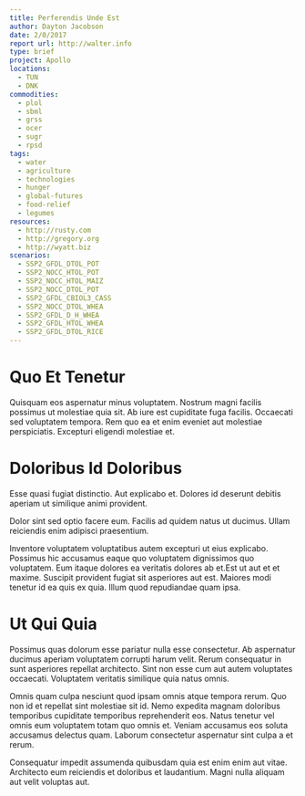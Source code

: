 ```yaml
---
title: Perferendis Unde Est
author: Dayton Jacobson
date: 2/0/2017
report url: http://walter.info
type: brief
project: Apollo
locations:
  - TUN
  - DNK
commodities:
  - plol
  - sbml
  - grss
  - ocer
  - sugr
  - rpsd
tags:
  - water
  - agriculture
  - technologies
  - hunger
  - global-futures
  - food-relief
  - legumes
resources:
  - http://rusty.com
  - http://gregory.org
  - http://wyatt.biz
scenarios:
  - SSP2_GFDL_DTOL_POT
  - SSP2_NOCC_HTOL_POT
  - SSP2_NOCC_HTOL_MAIZ
  - SSP2_NOCC_DTOL_POT
  - SSP2_GFDL_CBIOL3_CASS
  - SSP2_NOCC_DTOL_WHEA
  - SSP2_GFDL_D_H_WHEA
  - SSP2_GFDL_HTOL_WHEA
  - SSP2_GFDL_DTOL_RICE
---
```

# Quo Et Tenetur
Quisquam eos aspernatur minus voluptatem. Nostrum magni facilis possimus ut molestiae quia sit. Ab iure est cupiditate fuga facilis. Occaecati sed voluptatem tempora. Rem quo ea et enim eveniet aut molestiae perspiciatis. Excepturi eligendi molestiae et.

# Doloribus Id Doloribus
Esse quasi fugiat distinctio. Aut explicabo et. Dolores id deserunt debitis aperiam ut similique animi provident.
 Dolor sint sed optio facere eum. Facilis ad quidem natus ut ducimus. Ullam reiciendis enim adipisci praesentium.
 Inventore voluptatem voluptatibus autem excepturi ut eius explicabo. Possimus hic accusamus eaque quo voluptatem dignissimos quo voluptatem. Eum itaque dolores ea veritatis dolores ab et.Est ut aut et et maxime. Suscipit provident fugiat sit asperiores aut est. Maiores modi tenetur id ea quis ex quia. Illum quod repudiandae quam ipsa.

# Ut Qui Quia
Possimus quas dolorum esse pariatur nulla esse consectetur. Ab aspernatur ducimus aperiam voluptatem corrupti harum velit. Rerum consequatur in sunt asperiores repellat architecto. Sint non esse cum aut autem voluptates occaecati. Voluptatem veritatis similique quia natus omnis.
 Omnis quam culpa nesciunt quod ipsam omnis atque tempora rerum. Quo non id et repellat sint molestiae sit id. Nemo expedita magnam doloribus temporibus cupiditate temporibus reprehenderit eos. Natus tenetur vel omnis eum voluptatem totam quo omnis et. Veniam accusamus eos soluta accusamus delectus quam. Laborum consectetur aspernatur sint culpa a et rerum.
 Consequatur impedit assumenda quibusdam quia est enim enim aut vitae. Architecto eum reiciendis et doloribus et laudantium. Magni nulla aliquam aut velit voluptas aut.
